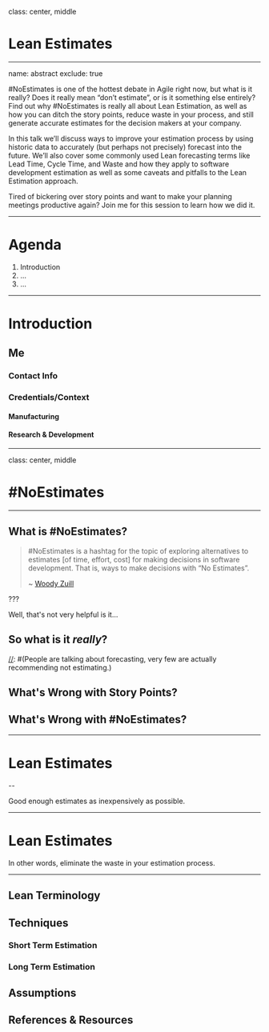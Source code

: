class: center, middle

# Lean Estimates

---

name: abstract
exclude: true

\#NoEstimates is one of the hottest debate in Agile right now, but what is it really? Does it really mean “don’t estimate”, or is it something else entirely? Find out why #NoEstimates is really all about Lean Estimation, as well as how you can ditch the story points, reduce waste in your process, and still generate accurate estimates for the decision makers at your company.

In this talk we’ll discuss ways to improve your estimation process by using historic data to accurately (but perhaps not precisely) forecast into the future. We’ll also cover some commonly used Lean forecasting terms like Lead Time, Cycle Time, and Waste and how they apply to software development estimation as well as some caveats and pitfalls to the Lean Estimation approach.

Tired of bickering over story points and want to make your planning meetings productive again? Join me for this session to learn how we did it.

---

# Agenda

[//]: # (TODO)

1. Introduction
2. ...
3. ...

---

# Introduction
## Me
### Contact Info
### Credentials/Context
#### Manufacturing
#### Research & Development

[//]: # (TODO Evaluate if this should move to end or even be a thing at all)

---

class: center, middle

# #NoEstimates

---

## What is #NoEstimates?

> \#NoEstimates is a hashtag for the topic of exploring alternatives to estimates [of time, effort, cost] for making decisions in software development.  That is, ways to make decisions with “No Estimates”. 
> 
> ~ [Woody Zuill](http://zuill.us/WoodyZuill/2013/05/17/the-noestimates-hashtag/)

???

Well, that's not very helpful is it...

## So what is it *really*?

[//]: #(People are talking about forecasting, very few are actually recommending not estimating.)

## What's Wrong with Story Points?
## What's Wrong with #NoEstimates?

---

# Lean Estimates
--

Good enough estimates as inexpensively as possible.

---

# Lean Estimates

In other words, eliminate the waste in your estimation process.

---

## Lean Terminology
## Techniques
### Short Term Estimation
### Long Term Estimation

## Assumptions
## References & Resources

[//]: # (Link to this slide deck online)

